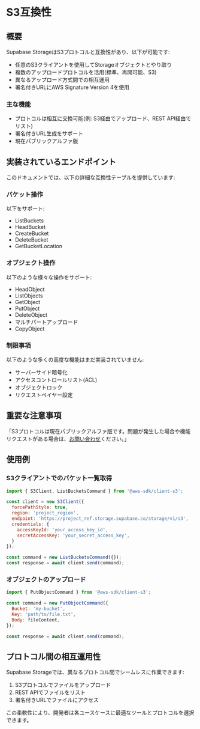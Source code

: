 # S3互換性

## 概要

Supabase StorageはS3プロトコルと互換性があり、以下が可能です:
- 任意のS3クライアントを使用してStorageオブジェクトとやり取り
- 複数のアップロードプロトコルを活用(標準、再開可能、S3)
- 異なるアップロード方式間での相互運用
- 署名付きURLにAWS Signature Version 4を使用

### 主な機能
- プロトコルは相互に交換可能(例: S3経由でアップロード、REST API経由でリスト)
- 署名付きURL生成をサポート
- 現在パブリックアルファ版

## 実装されているエンドポイント

このドキュメントでは、以下の詳細な互換性テーブルを提供しています:

### バケット操作
以下をサポート:
- ListBuckets
- HeadBucket
- CreateBucket
- DeleteBucket
- GetBucketLocation

### オブジェクト操作
以下のような様々な操作をサポート:
- HeadObject
- ListObjects
- GetObject
- PutObject
- DeleteObject
- マルチパートアップロード
- CopyObject

### 制限事項
以下のような多くの高度な機能はまだ実装されていません:
- サーバーサイド暗号化
- アクセスコントロールリスト(ACL)
- オブジェクトロック
- リクエストペイヤー設定

## 重要な注意事項

「S3プロトコルは現在パブリックアルファ版です。問題が発生した場合や機能リクエストがある場合は、[お問い合わせ](/dashboard/support/new)ください。」

## 使用例

### S3クライアントでのバケット一覧取得

```javascript
import { S3Client, ListBucketsCommand } from '@aws-sdk/client-s3';

const client = new S3Client({
  forcePathStyle: true,
  region: 'project_region',
  endpoint: 'https://project_ref.storage.supabase.co/storage/v1/s3',
  credentials: {
    accessKeyId: 'your_access_key_id',
    secretAccessKey: 'your_secret_access_key',
  }
});

const command = new ListBucketsCommand({});
const response = await client.send(command);
```

### オブジェクトのアップロード

```javascript
import { PutObjectCommand } from '@aws-sdk/client-s3';

const command = new PutObjectCommand({
  Bucket: 'my-bucket',
  Key: 'path/to/file.txt',
  Body: fileContent,
});

const response = await client.send(command);
```

## プロトコル間の相互運用性

Supabase Storageでは、異なるプロトコル間でシームレスに作業できます:

1. S3プロトコルでファイルをアップロード
2. REST APIでファイルをリスト
3. 署名付きURLでファイルにアクセス

この柔軟性により、開発者は各ユースケースに最適なツールとプロトコルを選択できます。

